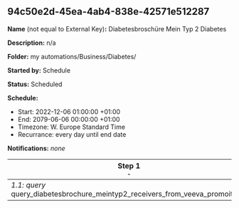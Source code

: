 ## 94c50e2d-45ea-4ab4-838e-42571e512287

**Name** (not equal to External Key)**:** Diabetesbroschüre Mein Typ 2 Diabetes

**Description:** n/a

**Folder:** my automations/Business/Diabetes/

**Started by:** Schedule

**Status:** Scheduled

**Schedule:**

* Start: 2022-12-06 01:00:00 +01:00
* End: 2079-06-06 00:00:00 +01:00
* Timezone: W. Europe Standard Time
* Recurrance: every day until end date

**Notifications:** _none_


| Step 1<br>_<small>-</small>_ |
| --- |
| _1.1: query_<br>query_diabetesbrochure_meintyp2_receivers_from_veeva_promoitems |
